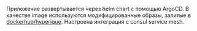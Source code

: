 Приложение развертывается через helm chart с помощью ArgoCD. В качестве image используются модифицированные образы, залитые в [dockerhub/hyperique](https://hub.docker.com/r/hyperique/hyperique). Настроена интеграция с consul service mesh.
